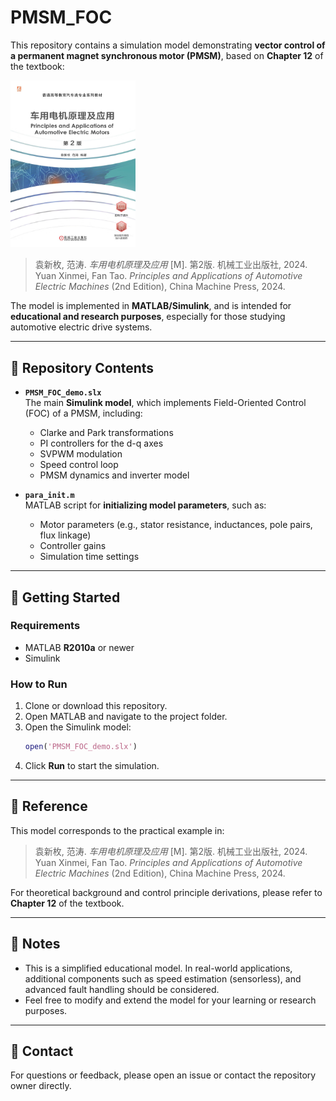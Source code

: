 # PMSM_FOC
This repository contains a simulation model demonstrating **vector control of a permanent magnet synchronous motor (PMSM)**, based on **Chapter 12** of the textbook:

<img src="textbook.png" alt="" style="width:200px; height:auto;">

> 袁新枚, 范涛. *车用电机原理及应用* [M]. 第2版. 机械工业出版社, 2024.  
> Yuan Xinmei, Fan Tao. *Principles and Applications of Automotive Electric Machines* (2nd Edition), China Machine Press, 2024.

The model is implemented in **MATLAB/Simulink**, and is intended for **educational and research purposes**, especially for those studying automotive electric drive systems.

---

## 📂 Repository Contents

- **`PMSM_FOC_demo.slx`**  
  The main **Simulink model**, which implements Field-Oriented Control (FOC) of a PMSM, including:
  - Clarke and Park transformations  
  - PI controllers for the d-q axes  
  - SVPWM modulation  
  - Speed control loop 
  - PMSM dynamics and inverter model  

- **`para_init.m`**  
  MATLAB script for **initializing model parameters**, such as:
  - Motor parameters (e.g., stator resistance, inductances, pole pairs, flux linkage)  
  - Controller gains  
  - Simulation time settings  

---

## 🚀 Getting Started

### Requirements

- MATLAB **R2010a** or newer
- Simulink  

### How to Run

1. Clone or download this repository.
2. Open MATLAB and navigate to the project folder.
3. Open the Simulink model:
   ```matlab
   open('PMSM_FOC_demo.slx')
   ```
4. Click **Run** to start the simulation.

---

## 📘 Reference

This model corresponds to the practical example in:

> 袁新枚, 范涛. *车用电机原理及应用* [M]. 第2版. 机械工业出版社, 2024.  
> Yuan Xinmei, Fan Tao. *Principles and Applications of Automotive Electric Machines* (2nd Edition), China Machine Press, 2024.

For theoretical background and control principle derivations, please refer to **Chapter 12** of the textbook.

---

## 📌 Notes

- This is a simplified educational model. In real-world applications, additional components such as speed estimation (sensorless), and advanced fault handling should be considered.
- Feel free to modify and extend the model for your learning or research purposes.

---

## 📧 Contact

For questions or feedback, please open an issue or contact the repository owner directly.
